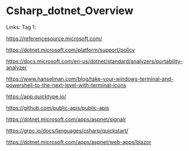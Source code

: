 # Csharp_dotnet_Overview

Links:
Tag 1:

https://referencesource.microsoft.com/

https://dotnet.microsoft.com/platform/support/policy

https://docs.microsoft.com/en-us/dotnet/standard/analyzers/portability-analyzer

https://www.hanselman.com/blog/take-your-windows-terminal-and-powershell-to-the-next-level-with-terminal-icons

https://app.quicktype.io/

https://github.com/public-apis/public-apis

https://dotnet.microsoft.com/apps/aspnet/signalr

https://grpc.io/docs/languages/csharp/quickstart/

https://dotnet.microsoft.com/apps/aspnet/web-apps/blazor

